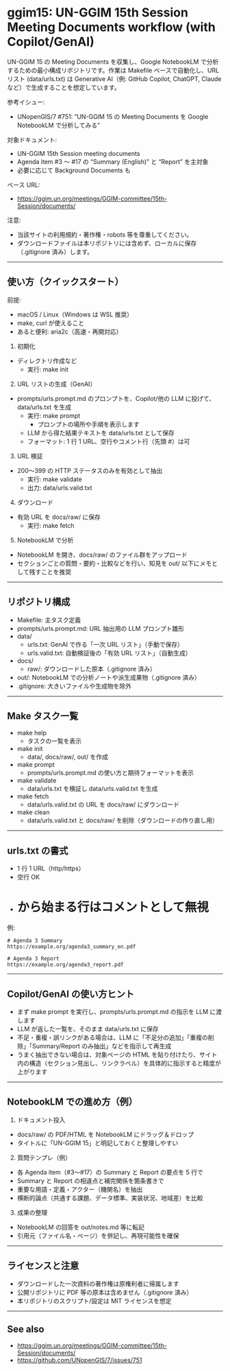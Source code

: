 # ggim15: UN-GGIM 15th Session Meeting Documents workflow (with Copilot/GenAI)

UN-GGIM 15 の Meeting Documents を収集し、Google NotebookLM で分析するための最小構成リポジトリです。作業は Makefile ベースで自動化し、URL リスト (data/urls.txt) は Generative AI（例: GitHub Copilot, ChatGPT, Claude など）で生成することを想定しています。

参考イシュー:
- UNopenGIS/7 #751: “UN-GGIM 15 の Meeting Documents を Google NotebookLM で分析してみる”

対象ドキュメント:
- UN-GGIM 15th Session meeting documents
- Agenda item #3 〜 #17 の “Summary (English)” と “Report” を主対象
- 必要に応じて Background Documents も

ベース URL:
- https://ggim.un.org/meetings/GGIM-committee/15th-Session/documents/

注意:
- 当該サイトの利用規約・著作権・robots 等を尊重してください。
- ダウンロードファイルは本リポジトリには含めず、ローカルに保存（.gitignore 済み）します。

---

## 使い方（クイックスタート）

前提:
- macOS / Linux（Windows は WSL 推奨）
- make, curl が使えること
- あると便利: aria2c（高速・再開対応）

1) 初期化
- ディレクトリ作成など
  - 実行: make init

2) URL リストの生成（GenAI）
- prompts/urls.prompt.md のプロンプトを、Copilot/他の LLM に投げて、data/urls.txt を生成
  - 実行: make prompt
    - プロンプトの場所や手順を表示します
  - LLM から得た結果テキストを data/urls.txt として保存
  - フォーマット: 1 行 1 URL、空行やコメント行（先頭 #）は可

3) URL 検証
- 200〜399 の HTTP ステータスのみを有効として抽出
  - 実行: make validate
  - 出力: data/urls.valid.txt

4) ダウンロード
- 有効 URL を docs/raw/ に保存
  - 実行: make fetch

5) NotebookLM で分析
- NotebookLM を開き、docs/raw/ のファイル群をアップロード
- セクションごとの質問・要約・比較などを行い、知見を out/ 以下にメモとして残すことを推奨

---

## リポジトリ構成

- Makefile: 主タスク定義
- prompts/urls.prompt.md: URL 抽出用の LLM プロンプト雛形
- data/
  - urls.txt: GenAI で作る「一次 URL リスト」（手動で保存）
  - urls.valid.txt: 自動検証後の「有効 URL リスト」（自動生成）
- docs/
  - raw/: ダウンロードした原本（.gitignore 済み）
- out/: NotebookLM での分析ノートや派生成果物（.gitignore 済み）
- .gitignore: 大きいファイルや生成物を除外

---

## Make タスク一覧

- make help
  - タスクの一覧を表示
- make init
  - data/, docs/raw/, out/ を作成
- make prompt
  - prompts/urls.prompt.md の使い方と期待フォーマットを表示
- make validate
  - data/urls.txt を検証し data/urls.valid.txt を生成
- make fetch
  - data/urls.valid.txt の URL を docs/raw/ にダウンロード
- make clean
  - data/urls.valid.txt と docs/raw/ を削除（ダウンロードの作り直し用）

---

## urls.txt の書式

- 1 行 1 URL（http/https）
- 空行 OK
- # から始まる行はコメントとして無視

例:
```
# Agenda 3 Summary
https://example.org/agenda3_summary_en.pdf

# Agenda 3 Report
https://example.org/agenda3_report.pdf
```

---

## Copilot/GenAI の使い方ヒント

- まず make prompt を実行し、prompts/urls.prompt.md の指示を LLM に渡します
- LLM が返した一覧を、そのまま data/urls.txt に保存
- 不足・重複・誤リンクがある場合は、LLM に「不足分の追加」「重複の削除」「Summary/Report のみ抽出」などを指示して再生成
- うまく抽出できない場合は、対象ページの HTML を貼り付けたり、サイト内の構造（セクション見出し、リンクラベル）を具体的に指示すると精度が上がります

---

## NotebookLM での進め方（例）

1) ドキュメント投入
- docs/raw/ の PDF/HTML を NotebookLM にドラッグ＆ドロップ
- タイトルに「UN-GGIM 15」と明記しておくと整理しやすい

2) 質問テンプレ（例）
- 各 Agenda item（#3〜#17）の Summary と Report の要点を 5 行で
- Summary と Report の相違点と補完関係を箇条書きで
- 重要な用語・定義・アクター（機関名）を抽出
- 横断的論点（共通する課題、データ標準、実装状況、地域差）を比較

3) 成果の整理
- NotebookLM の回答を out/notes.md 等に転記
- 引用元（ファイル名・ページ）を併記し、再現可能性を確保

---

## ライセンスと注意

- ダウンロードした一次資料の著作権は原権利者に帰属します
- 公開リポジトリに PDF 等の原本は含めません（.gitignore 済み）
- 本リポジトリのスクリプト/設定は MIT ライセンスを想定

---

## See also

- https://ggim.un.org/meetings/GGIM-committee/15th-Session/documents/
- https://github.com/UNopenGIS/7/issues/751
